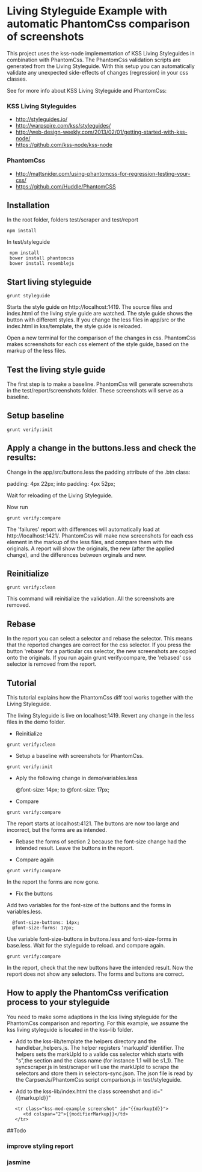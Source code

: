 # Living Styleguide Example with automatic PhantomCss comparison of screenshots


This project uses the kss-node implementation of KSS Living Styleguides in combination with PhantomCss.
The PhantomCss validation scripts are generated from the Living Styleguide. With this setup you can automatically
validate any unexpected side-effects of changes (regression) in your css classes.

See for more info about KSS Living Styleguide and PhantomCss:

### KSS Living Styleguides
* http://styleguides.io/
* http://warpspire.com/kss/styleguides/
* http://web-design-weekly.com/2013/02/01/getting-started-with-kss-node/
* https://github.com/kss-node/kss-node

### PhantomCss
* http://mattsnider.com/using-phantomcss-for-regression-testing-your-css/
* https://github.com/Huddle/PhantomCSS


## Installation

In the root folder, folders test/scraper and test/report

```shell
npm install
```

In test/styleguide

```shell
 npm install
 bower install phantomcss
 bower install resemblejs
```
## Start living styleguide

```shell
grunt styleguide
```

Starts the style guide on http://localhost:1419. The source files and index.html of the living style guide are watched.
The style guide shows the button with different styles. If you change the less files in app/src or the index.html in
kss/template, the style guide is reloaded.

Open a new terminal for the comparison of the changes in css. PhantomCss makes screenshots for each css element of
the style guide, based on the markup of the less files.


## Test the living style guide

The first step is to make a baseline. PhantomCss will generate screenshots in the test/report/screenshots folder. These
screenshots will serve as a baseline.

## Setup baseline

```shell
grunt verify:init
```

## Apply a change in the buttons.less and check the results:

Change in the app/src/buttons.less the padding attribute of the .btn class:

  padding: 4px 22px; into padding: 4px 52px;

Wait for reloading of the Living Styleguide.

Now run

```shell
grunt verify:compare
```

The 'failures' report with differences will automatically load at http://localhost:1421/. PhantomCss will make new
screenshots for each css element in the markup of the less files, and compare them with the originals.
A report will show the originals, the new (after the applied change), and the differences between orginals
and new.

## Reinitialize

```shell
grunt verify:clean
```
This command will reinitialize the validation. All the screenshots are removed.

## Rebase

In the report you can select a selector and rebase the selector. This means that the reported changes
are correct for the css selector. If you press the button 'rebase' for a particular css selector, the
new screenshots are copied onto the originals. If you run again grunt verify:compare, the 'rebased' css selector
is removed from the report.



## Tutorial

This tutorial explains how the PhantomCss diff tool works together with the Living Styleguide.

The living Styleguide is live on localhost:1419. Revert any change in the less files in the demo folder.

* Reinitialize

```shell
grunt verify:clean
```
* Setup a baseline with screenshots for PhantomCss.

```shell
grunt verify:init
```
* Aply the following change in demo/variables.less

  @font-size: 14px; to @font-size: 17px;

* Compare

```shell
grunt verify:compare
```

The report starts at localhost:4121. The buttons are now too large and incorrect,
but the forms are as intended.

* Rebase the forms of section 2 because the font-size change had the intended result. Leave
the buttons in the report.

* Compare again

```shell
grunt verify:compare
```
In the report the forms are now gone.

* Fix the buttons

Add two variables for the font-size of the buttons and the forms in variables.less.
```shell
  @font-size-buttons: 14px;
  @font-size-forms: 17px;
```
Use variable font-size-buttons in buttons.less and font-size-forms in base.less.
Wait for the styleguide to reload. and compare again.

```shell
grunt verify:compare
```

In the report, check that the new buttons have the intended result. Now the report does not show any selectors.
The forms and buttons are correct.

## How to apply the PhantomCss verification process to your styleguide

You need to make some adaptions in the kss living styleguide for the PhantomCss comparison and reporting.
For this example, we assume the kss living styleguide is located in the kss-lib folder.

* Add to the kss-lib/template the helpers directory and the handlebar_helpers.js. The helper registers 'markupId'
identifier. The helpers sets the markUpId to a valide css selector which starts with "s",the section and the class name
(for instance 1.1 will be s1_1). The syncscraper.js in test/scraper will use the markUpId to scrape the selectors and
 store them in selectors-sync.json. The json file is read by the CarpserJs/PhantomCss script comparison.js
 in test/styleguide.

* Add to the kss-lib/index.html the class screenshot and id="{{markupId}}"

```shell
   <tr class="kss-mod-example screenshot" id="{{markupId}}">
      <td colspan="2">{{modifierMarkup}}</td>
   </tr>
```
##Todo
### improve styling report
### jasmine







